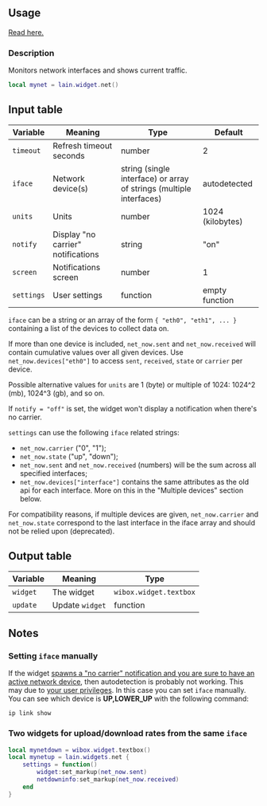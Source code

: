 ## Usage

[Read here.](https://github.com/copycat-killer/lain/wiki/Widgets#usage)

### Description

Monitors network interfaces and shows current traffic.

```lua
local mynet = lain.widget.net()
```

## Input table

Variable | Meaning | Type | Default
--- | --- | --- | ---
`timeout` | Refresh timeout seconds | number | 2
`iface` | Network device(s) | string (single interface) or array of strings (multiple interfaces) | autodetected
`units` | Units | number | 1024 (kilobytes)
`notify` | Display "no carrier" notifications | string | "on"
`screen` | Notifications screen | number | 1
`settings` | User settings | function | empty function

`iface` can be a string or an array of the form `{ "eth0", "eth1", ... }` containing a list of the devices to collect data on.

If more than one device is included, `net_now.sent` and `net_now.received` will contain cumulative values over all given devices.
Use `net_now.devices["eth0"]` to access `sent`, `received`, `state` or `carrier` per device.

Possible alternative values for `units` are 1 (byte) or multiple of 1024: 1024^2 (mb), 1024^3 (gb), and so on.

If `notify = "off"` is set, the widget won't display a notification when there's no carrier.

`settings` can use the following `iface` related strings:

- `net_now.carrier` ("0", "1");
- `net_now.state` ("up", "down");
- `net_now.sent` and `net_now.received` (numbers) will be the sum across all specified interfaces;
- `net_now.devices["interface"]` contains the same attributes as the old api for each interface. More on this in the "Multiple devices" section below.

For compatibility reasons, if multiple devices are given, `net_now.carrier` and `net_now.state` correspond to the last interface in the iface array and should not be relied upon (deprecated).

## Output table

Variable | Meaning | Type
--- | --- | ---
`widget` | The widget | `wibox.widget.textbox`
`update` | Update `widget` | function

## Notes

### Setting `iface` manually

If the widget [spawns a "no carrier" notification and you are sure to have an active network device](https://github.com/copycat-killer/lain/issues/102), then autodetection is probably not working. This may due to [your user privileges](https://github.com/copycat-killer/lain/issues/102#issuecomment-246470526). In this case you can set `iface` manually. You can see which device is **UP,LOWER_UP** with the following command:

```shell
ip link show
```

### Two widgets for upload/download rates from the same `iface`

```lua
local mynetdown = wibox.widget.textbox()
local mynetup = lain.widgets.net {
    settings = function()
        widget:set_markup(net_now.sent)
        netdowninfo:set_markup(net_now.received)
    end
}
```